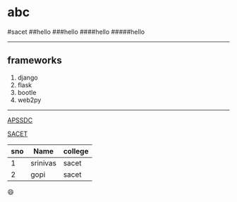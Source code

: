 # abc
#sacet
##hello
###hello
####hello
#####hello
__________
## frameworks
1. django
2. flask
3. bootle
4. web2py
__________

[APSSDC](https://apssdc.in)

[SACET](http://sacet.ac.in)

sno | Name | college
----|------|--------
1   | srinivas| sacet
2   | gopi    | sacet

:smile:
